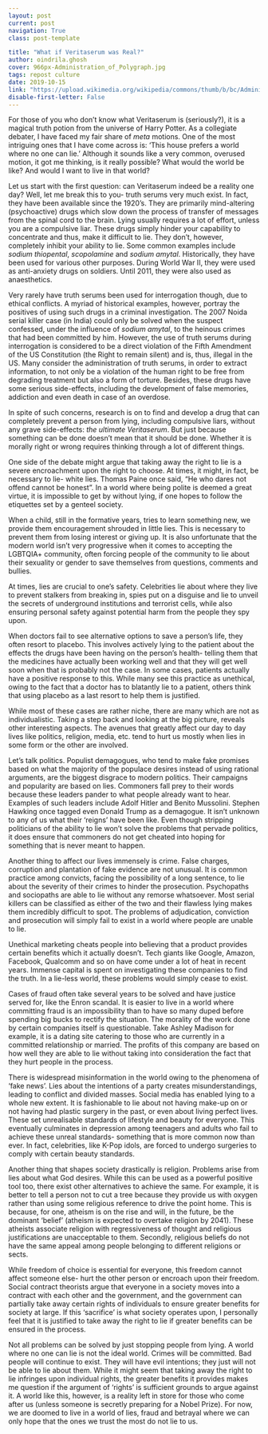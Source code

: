 ```yaml
---
layout: post
current: post
navigation: True
class: post-template

title: "What if Veritaserum was Real?"
author: oindrila.ghosh
cover: 966px-Administration_of_Polygraph.jpg
tags: repost culture
date: 2019-10-15
link: "https://upload.wikimedia.org/wikipedia/commons/thumb/b/bc/Administration_of_Polygraph.jpg/966px-Administration_of_Polygraph.jpg"
disable-first-letter: False
---
```

For those of you who don’t know what Veritaserum is (seriously?), it is a
magical truth potion from the universe of Harry Potter. As a collegiate debater,
I have faced my fair share of *meta* motions. One of the most intriguing ones
that I have come across is: ‘This house prefers a world where no one can lie.’
Although it sounds like a very common, overused motion, it got me thinking, is
it really possible? What would the world be like? And would I want to live in
that world?

Let us start with the first question: can Veritaserum indeed be a reality one
day? Well, let me break this to you- truth serums very much exist. In fact, they
have been available since the 1920’s. They are primarily mind-altering
(psychoactive) drugs which slow down the process of transfer of messages from
the spinal cord to the brain. Lying usually requires a lot of effort, unless you
are a compulsive liar. These drugs simply hinder your capability to concentrate
and thus, make it difficult to lie. They don’t, however, completely inhibit your
ability to lie. Some common examples include *sodium thiopental*, *scopolamine*
and *sodium amytal*. Historically, they have been used for various other
purposes. During World War II, they were used as anti-anxiety drugs on soldiers.
Until 2011, they were also used as anaesthetics.

Very rarely have truth serums been used for interrogation though, due to ethical
conflicts. A myriad of historical examples, however, portray the positives of
using such drugs in a criminal investigation. The 2007 Noida serial killer case
(in India) could only be solved when the suspect confessed, under the influence
of *sodium amytal*, to the heinous crimes that had been committed by him.
However, the use of truth serums during interrogation is considered to be a
direct violation of the Fifth Amendment of the US Constitution (the Right to
remain silent) and is, thus, illegal in the US. Many consider the administration
of truth serums, in order to extract information, to not only be a violation of
the human right to be free from degrading treatment but also a form of torture.
Besides, these drugs have some serious side-effects, including the development
of false memories, addiction and even death in case of an overdose.

In spite of such concerns, research is on to find and develop a drug that can
completely prevent a person from lying, including compulsive liars, without any
grave side-effects: *the ultimate Veritaserum*. But just because something can
be done doesn’t mean that it should be done. Whether it is morally right or
wrong requires thinking through a lot of different things.

One side of the debate might argue that taking away the right to lie is a severe
encroachment upon the right to choose. At times, it might, in fact, be necessary
to lie- white lies. Thomas Paine once said, “He who dares not offend cannot be
honest”. In a world where being polite is deemed a great virtue, it is
impossible to get by without lying, if one hopes to follow the etiquettes set by
a genteel society.

When a child, still in the formative years, tries to learn something new, we
provide them encouragement shrouded in little lies. This is necessary to prevent
them from losing interest or giving up. It is also unfortunate that the modern
world isn’t very progressive when it comes to accepting the LGBTQIA+ community,
often forcing people of the community to lie about their sexuality or gender to
save themselves from questions, comments and bullies.

At times, lies are crucial to one’s safety. Celebrities lie about where they
live to prevent stalkers from breaking in, spies put on a disguise and lie to
unveil the secrets of underground institutions and terrorist cells, while also
ensuring personal safety against potential harm from the people they spy upon.

When doctors fail to see alternative options to save a person’s life, they often
resort to placebo. This involves actively lying to the patient about the effects
the drugs have been having on the person’s health- telling them that the
medicines have actually been working well and that they will get well soon when
that is probably not the case. In some cases, patients actually have a positive
response to this. While many see this practice as unethical, owing to the fact
that a doctor has to blatantly lie to a patient, others think that using placebo
as a last resort to help them is justified.

While most of these cases are rather niche, there are many which are not as
individualistic. Taking a step back and looking at the big picture, reveals
other interesting aspects. The avenues that greatly affect our day to day lives
like politics, religion, media, etc. tend to hurt us mostly when lies in some
form or the other are involved.

Let’s talk politics. Populist demagogues, who tend to make fake promises based
on what the majority of the populace desires instead of using rational
arguments, are the biggest disgrace to modern politics. Their campaigns and
popularity are based on lies. Commoners fall prey to their words because these
leaders pander to what people already want to hear. Examples of such leaders
include Adolf Hitler and Benito Mussolini. Stephen Hawking once tagged even
Donald Trump as a demagogue. It isn’t unknown to any of us what their ‘reigns’
have been like. Even though stripping politicians of the ability to lie won’t
solve the problems that pervade politics, it does ensure that commoners do not
get cheated into hoping for something that is never meant to happen.

Another thing to affect our lives immensely is crime. False charges, corruption
and plantation of fake evidence are not unusual. It is common practice among
convicts, facing the possibility of a long sentence, to lie about the severity
of their crimes to hinder the prosecution. Psychopaths and sociopaths are able
to lie without any remorse whatsoever. Most serial killers can be classified as
either of the two and their flawless lying makes them incredibly difficult to
spot. The problems of adjudication, conviction and prosecution will simply fail
to exist in a world where people are unable to lie.

Unethical marketing cheats people into believing that a product provides certain
benefits which it actually doesn’t. Tech giants like Google, Amazon, Facebook,
Qualcomm and so on have come under a lot of heat in recent years. Immense
capital is spent on investigating these companies to find the truth. In a
lie-less world, these problems would simply cease to exist.

Cases of fraud often take several years to be solved and have justice served
for, like the Enron scandal. It is easier to live in a world where committing
fraud is an impossibility than to have so many duped before spending big bucks
to rectify the situation. The morality of the work done by certain companies
itself is questionable. Take Ashley Madison for example, it is a dating site
catering to those who are currently in a committed relationship or married. The
profits of this company are based on how well they are able to lie without
taking into consideration the fact that they hurt people in the process.

There is widespread misinformation in the world owing to the phenomena of ‘fake
news’. Lies about the intentions of a party creates misunderstandings, leading
to conflict and divided masses. Social media has enabled lying to a whole new
extent. It is fashionable to lie about not having make-up on or not having had
plastic surgery in the past, or even about living perfect lives. These set
unrealisable standards of lifestyle and beauty for everyone. This eventually
culminates in depression among teenagers and adults who fail to achieve these
unreal standards- something that is more common now than ever. In fact,
celebrities, like K-Pop idols, are forced to undergo surgeries to comply with
certain beauty standards.

Another thing that shapes society drastically is religion. Problems arise from
lies about what God desires. While this can be used as a powerful positive tool
too, there exist other alternatives to achieve the same. For example, it is
better to tell a person not to cut a tree because they provide us with oxygen
rather than using some religious reference to drive the point home. This is
because, for one, atheism is on the rise and will, in the future, be the
dominant ‘belief’ (atheism is expected to overtake religion by 2041). These
atheists associate religion with regressiveness of thought and religious
justifications are unacceptable to them. Secondly, religious beliefs do not have
the same appeal among people belonging to different religions or sects.

While freedom of choice is essential for everyone, this freedom cannot affect
someone else- hurt the other person or encroach upon their freedom. Social
contract theorists argue that everyone in a society moves into a contract with
each other and the government, and the government can partially take away
certain rights of individuals to ensure greater benefits for society at large.
If this ‘sacrifice’ is what society operates upon, I personally feel that it is
justified to take away the right to lie if greater benefits can be ensured in
the process.  

Not all problems can be solved by just stopping people from lying. A world where
no one can lie is not the ideal world. Crimes will be committed. Bad people will
continue to exist. They will have evil intentions; they just will not be able to
lie about them. While it might seem that taking away the right to lie infringes
upon individual rights, the greater benefits it provides makes me question if
the argument of ‘rights’ is sufficient grounds to argue against it. A world like
this, however, is a reality left in store for those who come after us (unless
someone is secretly preparing for a Nobel Prize). For now, we are doomed to live
in a world of lies, fraud and betrayal where we can only hope that the ones we
trust the most do not lie to us.
